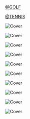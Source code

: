 <!--

<details>
<summary>layout: page
title: "Mario Sports"
permalink: https://jeuxsf.github.io/JSF/nintendo/sports/

</details>
  
#### hidden field with metadata

-->

[@GOLF](mariogolf.md)

[@TENNIS](mariotennis.md)

![Cover]()
[]()

![Cover]()
[]()

![Cover]()
[]()

![Cover]()
[]()

![Cover]()
[]()

![Cover]()
[]()

![Cover]()
[]()

![Cover]()
[]()

![Cover]()
[]()

![Cover]()
[]()
